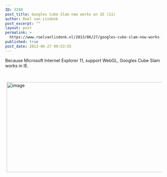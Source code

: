 ```yaml
---
ID: 3298
post_title: Googles Cube Slam now works on IE (11)
author: Roel van Lisdonk
post_excerpt: ""
layout: post
permalink: >
  https://www.roelvanlisdonk.nl/2013/06/27/googles-cube-slam-now-works-on-ie-11/
published: true
post_date: 2013-06-27 09:53:55
---
```

<p>Because Microsoft Internet Explorer 11, support WebGL, Googles Cube Slam works in IE.</p>  <p>&#160;</p>  <p><a href="http://www.roelvanlisdonk.nl/wp-content/uploads/2013/06/image19.png" rel="lightbox"><img title="image" style="border-top: 0px; border-right: 0px; background-image: none; border-bottom: 0px; padding-top: 0px; padding-left: 0px; margin: 0px 5px; border-left: 0px; display: inline; padding-right: 0px" border="0" alt="image" src="http://www.roelvanlisdonk.nl/wp-content/uploads/2013/06/image_thumb19.png" width="580" height="292" /></a></p>